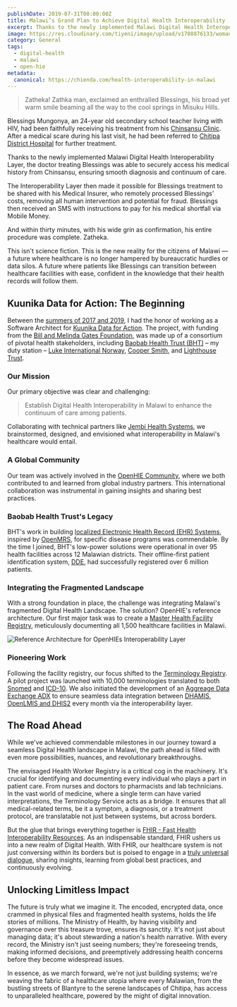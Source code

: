 ```yaml
---
publishDate: 2019-07-31T00:00:00Z
title: Malawi’s Grand Plan to Achieve Digital Health Interoperability 
excerpt: Thanks to the newly implemented Malawi Digital Health Interoperability Layer, the doctor treating Blessings was able to securely access his medical history from Chinsansu, ensuring smooth diagnosis and continuum of care.
image: https://res.cloudinary.com/tiyeni/image/upload/v1708876133/woman-with-tech.webp
category: General
tags:
  - digital-health
  - malawi
  - open-hie
metadata:
  canonical: https://chienda.com/health-interoperability-in-malawi
---
```

> Zatheka! Zathka man, exclaimed an enthralled Blessings, his broad yet warm smile beaming all the way to the cool springs in Misuku Hills.

Blessings Mungonya, an 24-year old secondary school teacher living with HIV, had been faithfully receiving his treatment from his [Chinsansu Clinic](https://zipatala.health.gov.mw/facilities/245). After a medical scare during his last visit, he had been referred to [Chitipa District Hospital](https://zipatala.health.gov.mw/facilities/293) for further treatment.

Thanks to the newly implemented Malawi Digital Health Interoperability Layer, the doctor treating Blessings was able to securely access his medical history from Chinsansu, ensuring smooth diagnosis and continuum of care.

The Interoperability Layer then made it possible for Blessings treatment to be shared with his Medical Insurer, who remotely processed Blessings’ costs, removing all human intervention and potential for fraud. Blessings then received an SMS with instructions to pay for his medical shortfall via Mobile Money.

And within thirty minutes, with his wide grin as confirmation, his entire procedure was complete. Zatheka.

This isn't science fiction. This is the new reality for the citizens of Malawi — a future where healthcare is no longer hampered by bureaucratic hurdles or data silos. A future where patients like Blessings can transition between healthcare facilities with ease, confident in the knowledge that their health records will follow them.

## Kuunika Data for Action: The Beginning

Between the [summers of 2017 and 2019](https://www.linkedin.com/in/jchienda), I had the honor of working as a Software Architect for [Kuunika Data for Action](http://www.kuunika.org/). The project, with funding from the [Bill and Melinda Gates Foundation](https://www.gatesfoundation.org/), was made up of a consortium of pivotal health stakeholders, including [Baobab Health Trust (BHT)](https://baobabhealthtrust.org/) – my duty station – [Luke International Norway](https://lukeinternational.no/malawi/), [Cooper Smith](https://coopersmith.org/), and [Lighthouse Trust](https://www.mwlighthouse.org/).

### Our Mission

Our primary objective was clear and challenging:

> Establish Digital Health Interoperability in Malawi to enhance the continuum of care among patients.

Collaborating with technical partners like [Jembi Health Systems](https://www.jembi.org/), we brainstormed, designed, and envisioned what interoperability in Malawi's healthcare would entail.

### A Global Community

Our team was actively involved in the [OpenHIE Community](https://wiki.ohie.org/display/DR/Community+Event+Calendar), where we both contributed to and learned from global industry partners. This international collaboration was instrumental in gaining insights and sharing best practices.

### Baobab Health Trust's Legacy

BHT's work in building [localized Electronic Health Record (EHR) Systems](https://baobabhealthtrust.org/savelife_project/mizu-ehr/), inspired by [OpenMRS](https://openmrs.org/), for specific disease programs was commendable. By the time I joined, BHT's low-power solutions were operational in over 95 health facilities across 12 Malawian districts. Their offline-first patient identification system, [DDE](https://www.researchgate.net/publication/276283156_A_Demographics_Data_Exchange_for_Continuity_of_Care_Is_it_Feasible_in_Low-Resource_Settings), had successfully registered over 6 million patients.

### Integrating the Fragmented Landscape

With a strong foundation in place, the challenge was integrating Malawi's fragmented Digital Health Landscape. The solution? OpenHIE's reference architecture. Our first major task was to create a [Master Health Facility Registry](https://zipatala.health.gov.mw/), meticulously documenting all 1,500 healthcare facilities in Malawi.

![Reference Architecture for OpenHIEs Interoperability Layer](https://4154794999-files.gitbook.io/~/files/v0/b/gitbook-legacy-files/o/assets%2F-M_zj_THWv6IL53at9rt%2F-Mklwx2rvW0MEah3fKEm%2F-Mklx4M997Ph7vOfp316%2Fohie_diagram_2021-09-29.png?alt=media&token=927fb4a3-c593-4a8a-8dde-53903917926c "OpenHIEs Reference Architecture")

### Pioneering Work

Following the facility registry, our focus shifted to the [Terminology Registry](https://wiki.ohie.org/pages/viewpage.action?pageId=30149397). A pilot project was launched with 10,000 terminologies translated to both [Snomed](https://www.snomed.org/) and [ICD-10](https://icd.who.int/browse10/2019/en). We also initiated the development of an [Aggreage Data Exchange ADX](https://ohie.org/impact-stories/aggregating-fragmented-health-data-in-malawi/) to ensure seamless data integration between [DHAMIS, OpenLMIS and DHIS2](https://www.healthdatacollaborative.org/fileadmin/uploads/hdc/Documents/Country_documents/Malawi_MoHP_MEHIS_Strategy_Signed_copy_October2018.pdf) every month via the interoperability layer.

## The Road Ahead

While we've achieved commendable milestones in our journey toward a seamless Digital Health landscape in Malawi, the path ahead is filled with even more possibilities, nuances, and revolutionary breakthroughs.

The envisaged Health Worker Registry is a critical cog in the machinery. It's crucial for identifying and documenting every individual who plays a part in patient care. From nurses and doctors to pharmacists and lab technicians. In the vast world of medicine, where a single term can have varied interpretations, the Terminology Service acts as a bridge. It ensures that all medical-related terms, be it a symptom, a diagnosis, or a treatment protocol, are translatable not just between systems, but across borders.

But the glue that brings everything together is [FHIR - Fast Health Interoperability Resources](http://hl7.org/fhir/). As an indispensable standard, FHIR ushers us into a new realm of Digital Health. With FHIR, our healthcare system is not just conversing within its borders but is poised to engage in a [truly universal dialogue](https://www.apple.com/healthcare/health-records/), sharing insights, learning from global best practices, and continuously evolving.

## Unlocking Limitless Impact

The future is truly what we imagine it.  The encoded, encrypted data, once crammed in physical files and fragmented health systems, holds the life stories of millions. The Ministry of Health, by having visibility and governance over this treasure trove, ensures its sanctity. It's not just about managing data; it's about stewarding a nation's health narrative. With every record, the Ministry isn't just seeing numbers; they're foreseeing trends, making informed decisions, and preemptively addressing health concerns before they become widespread issues.

In essence, as we march forward, we're not just building systems; we're weaving the fabric of a healthcare utopia where every Malawian, from the bustling streets of Blantyre to the serene landscapes of Chitipa, has access to unparalleled healthcare, powered by the might of digital innovation.
